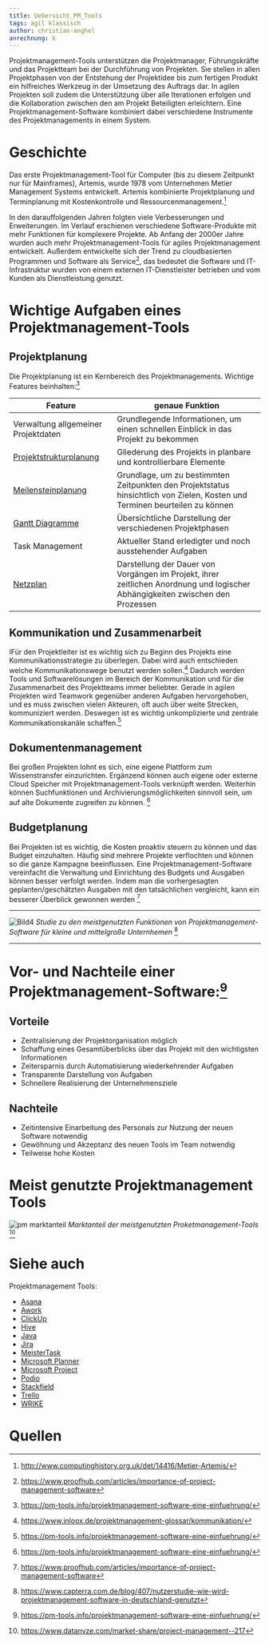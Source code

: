 ```yaml
---
title: Uebersicht_PM_Tools
tags: agil klassisch
author: christian-anghel
anrechnung: k
---
```

Projektmanagement-Tools unterstützen die Projektmanager, Führungskräfte und das Projektteam bei der Durchführung von Projekten. Sie stellen in allen Projektphasen von der Entstehung der Projektidee bis zum fertigen Produkt ein hilfreiches Werkzeug in der Umsetzung des Auftrags dar. In agilen Projekten soll zudem die Unterstützung über alle Iterationen erfolgen und die Kollaboration zwischen den am Projekt Beteiligten erleichtern. Eine Projektmanagement-Software kombiniert dabei verschiedene Instrumente des Projektmanagements in einem System.


# Geschichte

Das erste Projektmanagement-Tool für Computer (bis zu diesem Zeitpunkt nur für Mainframes), Artemis, wurde 1978 vom Unternehmen Metier Management Systems entwickelt. Artemis kombinierte Projektplanung und Terminplanung mit Kostenkontrolle und Ressourcenmanagement.[^1]

In den darauffolgenden Jahren folgten viele Verbesserungen und Erweiterungen. Im Verlauf erschienen verschiedene Software-Produkte mit mehr Funktionen für komplexere Projekte. Ab Anfang der 2000er Jahre wurden auch mehr Projektmanagement-Tools für agiles Projektmanagement entwickelt. Außerdem entwickelte sich der Trend zu cloudbasierten Programmen und Software als Service[^3], das bedeutet die Software und IT-Infrastruktur wurden von einem externen IT-Dienstleister betrieben und vom Kunden als Dienstleistung genutzt.


# Wichtige Aufgaben eines Projektmanagement-Tools

## Projektplanung

Die Projektplanung ist ein Kernbereich des Projektmanagements. Wichtige Features beinhalten:[^2]

| Feature  | genaue Funktion |
| ------------- | ------------- |
| Verwaltung allgemeiner Projektdaten  | Grundlegende Informationen, um einen schnellen Einblick in das Projekt zu bekommen |
| [Projektstrukturplanung](Projektstrukturplan.md)  | Gliederung des Projekts in planbare und kontrollierbare Elemente  |
| [Meilensteinplanung](Meilensteine.md)  | Grundlage, um zu bestimmten Zeitpunkten den Projektstatus hinsichtlich von Zielen, Kosten und Terminen beurteilen zu können  |
| [Gantt Diagramme](Gantt_Diagramme.md) | Übersichtliche Darstellung der verschiedenen Projektphasen |
| Task Management  | Aktueller Stand erledigter und noch ausstehender Aufgaben |
| [Netzplan](Netzplantechnik.md)  | Darstellung der Dauer von Vorgängen im Projekt, ihrer zeitlichen Anordnung und logischer Abhängigkeiten zwischen den Prozessen  |


## Kommunikation und Zusammenarbeit

IFür den Projektleiter ist es wichtig sich zu Beginn des Projekts eine Kommunikationsstrategie zu überlegen. Dabei wird auch entschieden welche Kommunikationswege benutzt werden sollen.[^6] Dadurch werden Tools und Softwarelösungen im Bereich der Kommunikation und für die Zusammenarbeit des Projektteams immer beliebter. Gerade in agilen Projekten wird Teamwork gegenüber anderen Aufgaben hervorgehoben, und es muss zwischen vielen Akteuren, oft auch über weite Strecken, kommuniziert werden. Deswegen ist es wichtig unkomplizierte und zentrale Kommunikationskanäle schaffen.[^2]

## Dokumentenmanagement

Bei großen Projekten lohnt es sich, eine eigene Plattform zum Wissenstransfer einzurichten. Ergänzend können auch eigene oder externe Cloud Speicher mit Projektmanagement-Tools verknüpft werden. Weiterhin können Suchfunktionen und Archivierungsmöglichkeiten sinnvoll sein, um auf alte Dokumente zugreifen zu können. [^2]

## Budgetplanung

Bei Projekten ist es wichtig, die Kosten proaktiv steuern zu können und das Budget einzuhalten. Häufig sind mehrere Projekte verflochten und können so die ganze Kampagne beeinflussen. Eine Projektmanagement-Software vereinfacht die Verwaltung und Einrichtung des Budgets und Ausgaben können besser verfolgt werden. Indem man die vorhergesagten geplanten/geschätzten Ausgaben mit den tatsächlichen vergleicht, kann ein besserer Überblick gewonnen werden  [^3]

___

![Bild4](https://user-images.githubusercontent.com/92924821/143098084-fa811c2c-0056-499b-962d-d0cac43235ae.png)
*Studie zu den meistgenutzten Funktionen von Projektmanagement-Software für kleine und mittelgroße Unternhemen* [^4]

___


# Vor- und Nachteile einer Projektmanagement-Software:[^2]

## Vorteile

* Zentralisierung der Projektorganisation möglich
* Schaffung eines Gesamtüberblicks über das Projekt mit den wichtigsten Informationen
* Zeitersparnis durch Automatisierung wiederkehrender Aufgaben
* Transparente Darstellung von Aufgaben
* Schnellere Realisierung der Unternehmensziele 


## Nachteile 

* Zeitintensive Einarbeitung des Personals zur Nutzung der neuen Software notwendig
* Gewöhnung und Akzeptanz des neuen Tools im Team notwendig
* Teilweise hohe Kosten


# Meist genutzte Projektmanagement Tools

![pm marktanteil](https://user-images.githubusercontent.com/92924821/143071468-eb38bca1-6769-4335-97f3-56e06656e459.png)
*Marktanteil der meistgenutzten Proketmanagement-Tools* [^5]



# Siehe auch
Projektmanagement Tools:
* [Asana](Asana_PM_Tools.md)
* [Awork](Awork_PM_Tool.md)
* [ClickUp](ClickUp_PM_Tool.md)
* [Hive](Hive_PM_Tool.md)
* [Java](Java_PM_Tool.md)
* [Jira](Jira_PM_Tool.md)
* [MeisterTask](MeisterTask_PM_Tool.md)
* [Microsoft Planner](Microsoft_Planner_PM_Tool.md)
* [Microsoft Project](Microsoft_Project_PM_Tool.md)
* [Podio](Podio_PM_Tool.md)
* [Stackfield](Stackfield_PM_Tool.md)
* [Trello](Trello_PM_Tool.md)
* [WRIKE](WRIKE_PM_Tool.md)

# Quellen

[^1]: http://www.computinghistory.org.uk/det/14416/Metier-Artemis/
[^2]: https://pm-tools.info/projektmanagement-software-eine-einfuehrung/
[^3]: https://www.proofhub.com/articles/importance-of-project-management-software
[^4]: https://www.capterra.com.de/blog/407/nutzerstudie-wie-wird-projektmanagement-software-in-deutschland-genutzt
[^5]: https://www.datanyze.com/market-share/project-management--217
[^6]: https://www.inloox.de/projektmanagement-glossar/kommunikation/

